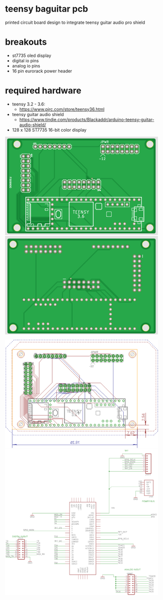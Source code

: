 # teensy baguitar pcb
printed circuit board design to integrate teensy guitar audio pro shield

# breakouts 
* st7735 oled display 
* digital io pins
* analog io pins
* 16 pin eurorack power header

# required hardware
* teensy 3.2 - 3.6: 
  * https://www.pjrc.com/store/teensy36.html
* teensy guitar audio shield 
  * https://www.tindie.com/products/Blackaddr/arduino-teensy-guitar-audio-shield/
* 128 x 128 ST7735 16-bit color display

![pcb top](https://github.com/newdigate/teensy-baguitar-pcb/raw/master/images/teensy-baguitar-breaout-pcb-top.png "pcb top")
![pcb bottom](https://github.com/newdigate/teensy-baguitar-pcb/raw/master/images/teensy-baguitar-breakout-pcb-bottom.png "pcb bottom")

![pcb](https://github.com/newdigate/teensy-baguitar-pcb/raw/master/images/teensy-baguitar-pcb-board.png "pcb")
![schematic](https://github.com/newdigate/teensy-baguitar-pcb/raw/master/images/teensy-baguitar-pcb-schematic.png "schematic")




